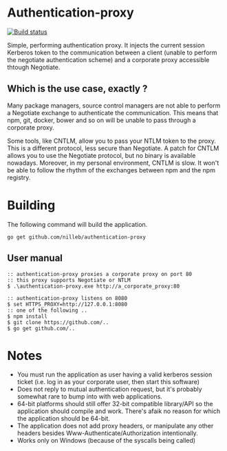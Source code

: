 # Authentication-proxy

[![Build status](https://ci.appveyor.com/api/projects/status/u0tbng5wockjgd97?svg=true)](https://ci.appveyor.com/project/IvoBellinSalarin/authentication-proxy)

Simple, performing authentication proxy. It injects the current session Kerberos token to the communication between a client (unable to perform the negotiate authentication scheme) and a corporate proxy accessible thtough Negotiate.

## Which is the use case, exactly ?

Many package managers, source control managers are not able to perform a Negotiate exchange to authenticate the communication. This means that npm, git, docker, bower and so on will be unable to pass through a corporate proxy.

Some tools, like CNTLM, allow you to pass your NTLM token to the proxy. This is a different protocol, less secure than Negotiate. A patch for CNTLM allows you to use the Negotiate protocol, but no binary is available nowadays. Moreover, in my personal  environment, CNTLM is slow. It won't be able to follow the rhythm of the exchanges between npm and the npm registry.

# Building

The following command will build the application.

```
go get github.com/nilleb/authentication-proxy
```

## User manual

	:: authentication-proxy proxies a corporate proxy on port 80
	:: this proxy supports Negotiate or NTLM
    $ .\authentication-proxy.exe http://a_corporate_proxy:80

    :: authentication-proxy listens on 8080
    $ set HTTPS_PROXY=http://127.0.0.1:8080
    :: one of the following ..
    $ npm install
    $ git clone https://github.com/..
    $ go get github.com/..

# Notes

* You must run the application as user having a valid kerberos session ticket (i.e. log in as your corporate user, then start this software)
* Does not reply to mutual authentication request, but it's probably somewhat rare to bump into with web applications.
* 64-bit platforms should still offer 32-bit compatible library/API so the application should compile and work. There's afaik no reason for which the application should be 64-bit.
* The application does not add proxy headers, or manipulate any other headers besides Www-Authenticate/Authorization intentionally.
* Works only on Windows (because of the syscalls being called)